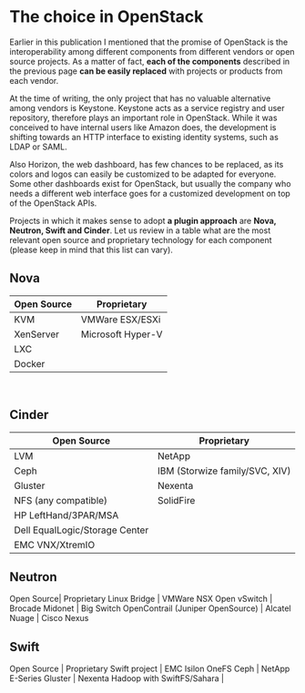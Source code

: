 # The choice in OpenStack

Earlier in this publication I mentioned that the promise of OpenStack is the interoperability among different components from different vendors or open source projects. As a matter of fact, **each of the components** described in the previous page **can be easily replaced** with projects or products from each vendor.

At the time of writing, the only project that has no valuable alternative among vendors is Keystone. Keystone acts as a service registry and user repository, therefore plays an important role in OpenStack. While it was conceived to have internal users like Amazon does, the development is shifting towards an HTTP interface to existing identity systems, such as LDAP or SAML.

Also Horizon, the web dashboard, has few chances to be replaced, as its colors and logos can easily be customized to be adapted for everyone. Some other dashboards exist for OpenStack, but usually the company who needs a different web interface goes for a customized development on top of the OpenStack APIs.

Projects in which it makes sense to adopt **a plugin approach** are **Nova, Neutron, Swift and Cinder**. Let us review in a table what are the most relevant open source and proprietary technology for each component (please keep in mind that this list can vary).

## Nova

Open Source | Proprietary
--- | ---
KVM | VMWare ESX/ESXi
XenServer | Microsoft Hyper-V
LXC	| 
Docker	|



 

## Cinder

Open Source	| Proprietary
--- | ---
LVM	| NetApp
Ceph | IBM (Storwize family/SVC, XIV)
Gluster | Nexenta
NFS (any compatible) | SolidFire
 | HP LeftHand/3PAR/MSA
 | Dell EqualLogic/Storage Center
 | EMC VNX/XtremIO


## Neutron 

Open Source| Proprietary
Linux Bridge | VMWare NSX
Open vSwitch | Brocade
Midonet | Big Switch
OpenContrail (Juniper OpenSource) | Alcatel Nuage
 | Cisco Nexus


## Swift 

Open Source	| Proprietary
Swift project | EMC Isilon OneFS
Ceph | NetApp E-Series
Gluster | Nexenta
Hadoop with SwiftFS/Sahara	| 
